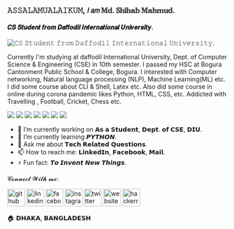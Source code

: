 ### 𝙰𝚂𝚂𝙰𝙻𝙰𝙼𝚄𝙰𝙻𝙰𝙸𝙺𝚄𝙼, 𝘐 𝘢𝘮 𝕄𝕕. 𝕊𝕙𝕚𝕙𝕒𝕓 𝕄𝕒𝕙𝕞𝕦𝕕.
#### 𝑪𝑺  𝑺𝒕𝒖𝒅𝒆𝒏𝒕  𝒇𝒓𝒐𝒎  𝑫𝒂𝒇𝒇𝒐𝒅𝒊𝒍 𝑰𝒏𝒕𝒆𝒓𝒏𝒂𝒕𝒊𝒐𝒏𝒂𝒍 𝑼𝒏𝒊𝒗𝒆𝒓𝒔𝒊𝒕𝒚.
![𝙲𝚂 𝚂𝚝𝚞𝚍𝚎𝚗𝚝 𝚏𝚛𝚘𝚖 𝙳𝚊𝚏𝚏𝚘𝚍𝚒𝚕 𝙸𝚗𝚝𝚎𝚛𝚗𝚊𝚝𝚒𝚘𝚗𝚊𝚕 𝚄𝚗𝚒𝚟𝚎𝚛𝚜𝚒𝚝𝚢.](https://scontent.fdac5-1.fna.fbcdn.net/v/t1.15752-9/135821708_160767768818883_7833825883147297633_n.jpg?_nc_cat=110&ccb=2&_nc_sid=ae9488&_nc_eui2=AeGisyf-xn_0KsMlZZ6-KjALPOHgK6bOWyY84eArps5bJtPsM5DwEc3NnxGJuK4jr-8rrmyioA7EOmpvA4NncPCG&_nc_ohc=HX_HRiFOIIIAX_ksH-8&_nc_ht=scontent.fdac5-1.fna&oh=16236955ba96c216ad8c9a1357c0d561&oe=5FFDCC6C)

Currently I'm studying at daffodil International University, Dept. of Computer Science & Engineering (CSE) in 10th semester. I passed my HSC at Bogura Cantonment Public School & College, Bogura. I interested with Computer networking, Natural language processing (NLP), Machine Learning(ML) etc. I did some course about CLI & Shell, Latex etc. Also did some course in online during corona pandemic likes Python, HTML, CSS, etc. Addicted with Travelling , Football, Cricket, Chess etc.

![](https://img.shields.io/badge/CODE-C-informational?style=flat&logo=<LOGO_NAME>&logoColor=white&color=2bbc8a) 
![](https://img.shields.io/badge/CODE-C++-informational?style=flat&logo=<LOGO_NAME>&logoColor=white&color=2bbc8a)
![](https://img.shields.io/badge/CODE-JAVA-informational?style=flat&logo=<LOGO_NAME>&logoColor=white&color=2bbc8a)
![](https://img.shields.io/badge/CODE-PYTHON-informational?style=flat&logo=<LOGO_NAME>&logoColor=white&color=2bbc8a)
![](https://img.shields.io/badge/QUERY-MYSQL-informational?style=flat&logo=<LOGO_NAME>&logoColor=white&color=2bbc8a) 
![](https://img.shields.io/badge/WEB-HTML-informational?style=flat&logo=<LOGO_NAME>&logoColor=white&color=2bbc8a) 
![](https://img.shields.io/badge/WEB-CSS-informational?style=flat&logo=<LOGO_NAME>&logoColor=white&color=2bbc8a)

- 🔭 I’m currently working on 𝗔𝘀 𝗮 𝗦𝘁𝘂𝗱𝗲𝗻𝘁, 𝗗𝗲𝗽𝘁. 𝗼𝗳 𝗖𝗦𝗘, 𝗗𝗜𝗨. 
- 🌱 I’m currently learning 𝙋𝙔𝙏𝙃𝙊𝙉. 
- 💬 Ask me about 𝗧𝗲𝗰𝗵 𝗥𝗲𝗹𝗮𝘁𝗲𝗱 𝗤𝘂𝗲𝘀𝘁𝗶𝗼𝗻𝘀. 
- 📫 How to reach me: 𝗟𝗶𝗻𝗸𝗲𝗱𝗜𝗻, 𝗙𝗮𝗰𝗲𝗯𝗼𝗼𝗸, 𝗠𝗮𝗶𝗹. 
- ⚡ Fun fact: 𝙏𝙤 𝙄𝙣𝙫𝙚𝙣𝙩 𝙉𝙚𝙬 𝙏𝙝𝙞𝙣𝙜𝙨.  

𝓒𝓸𝓷𝓷𝓮𝓬𝓽 𝓦𝓲𝓽𝓱 𝓶𝓮:

[<img src='https://cdn.jsdelivr.net/npm/simple-icons@3.0.1/icons/github.svg' alt='github' height='40'>](https://github.com/https://github.com/mdshihabmahmud)  [<img src='https://cdn.jsdelivr.net/npm/simple-icons@3.0.1/icons/linkedin.svg' alt='linkedin' height='40'>](https://www.linkedin.com/in/https://www.linkedin.com/in/mdshihabmahmud//)  [<img src='https://cdn.jsdelivr.net/npm/simple-icons@3.0.1/icons/facebook.svg' alt='facebook' height='40'>](https://www.facebook.com/https://www.facebook.com/shihabmahmudroxy)  [<img src='https://cdn.jsdelivr.net/npm/simple-icons@3.0.1/icons/instagram.svg' alt='instagram' height='40'>](https://www.instagram.com/https://www.instagram.com/md.shihab.mahmud//)  [<img src='https://cdn.jsdelivr.net/npm/simple-icons@3.0.1/icons/twitter.svg' alt='twitter' height='40'>](https://twitter.com/https://twitter.com/Shihab_Mahmud17)  [<img src='https://cdn.jsdelivr.net/npm/simple-icons@3.0.1/icons/icloud.svg' alt='website' height='40'>](https://sites.google.com/view/mdshihabmahmud/)  [<img src='https://cdn.jsdelivr.net/npm/simple-icons@3.0.1/icons/hackerrank.svg' alt='hackerrank' height='40'>](https://www.hackerrank.com/_shihab_)  

🏠 𝗗𝗛𝗔𝗞𝗔, 𝗕𝗔𝗡𝗚𝗟𝗔𝗗𝗘𝗦𝗛




